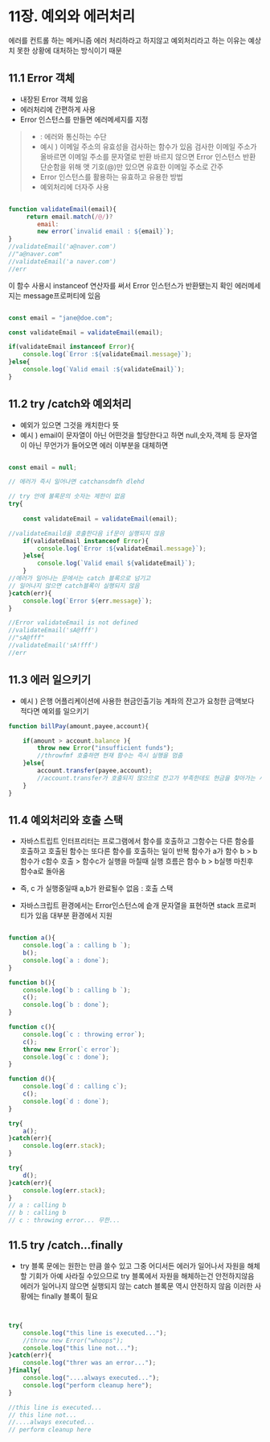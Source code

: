 # 11장. 예외와 에러처리

에러를 컨트롤 하는 메커니즘
에러 처리하라고 하지않고 예외처리라고 하는 이유는 예상치 못한 상황에 대처하는 방식이기 때문



## 11.1 Error 객체

- 내장된 Error 객체 있음
- 에러처리에 간편하게 사용
- Error 인스턴스를 만들면 에러메세지를 지정
> - : 에러와 통신하는 수단 
> - 예시 ) 이메일 주소의 유효성을 검사하는 함수가 있음 
검사한 이메일 주소가 올바르면 이메일 주소를 문자열로 반환
바르지 않으면 Error 인스턴스 반환
단순함을 위해 앳 기호(@)만 있으면 유효한 이메일 주소로 간주
> - Error 인스턴스를 활용하는 유효하고 유용한 방법
> - 예외처리에 더자주 사용



```javascript

function validateEmail(email){
     return email.match(/@/)?
        email: 
        new error(`invalid email : ${email}`);
}
//validateEmail('a@naver.com') 
//"a@naver.com"
//validateEmail('a naver.com')
//err

```

이 함수 사용시 instanceof 연산자를 써서 Error 인스턴스가 반환됐는지 확인 에러메세지는 message프로퍼티에 있음

```javascript

const email = "jane@doe.com";

const validateEmail = validateEmail(email);

if(validateEmail instanceof Error){
    console.log(`Error :${validateEmail.message}`);
}else{
    console.log(`Valid email :${validateEmail}`);
}

```


## 11.2 try /catch와 예외처리

- 예외가 있으면 그것을 캐치한다 뜻
- 예시 ) email이 문자열이 아닌 어떤것을 할당한다고 하면 null,숫자,객체 등 문자열이 아닌 무언가가 들어오면 에러  이부분을 대체하면

```javascript

const email = null;

// 에러가 즉시 일어나면 catchansdmfh dlehd

// try 안에 불록문의 숫자는 제한이 없음 
try{
    
    const validateEmail = validateEmail(email);

//validateEmaild을 호출한다음 if문이 실행되지 않음 
    if(validateEmail instanceof Error){
        console.log(`Error :${validateEmail.message}`);
    }else{
        console.log(`Valid email ${validateEmail}`);
    }
//에러가 일어나는 문에서는 catch 블록으로 넘기고 
// 일어나지 않으면 catch블록이 실행되지 않음
}catch(err){
    console.log(`Error ${err.message}`);
}

//Error validateEmail is not defined
//validateEmail('sA@fff')
//"sA@fff"
//validateEmail('sA!fff')
//err

```

## 11.3 에러 일으키기

- 예시 ) 은행 어플리케이션에 사용한 현금인출기능
계좌의 잔고가 요청한 금액보다 적다면 예외를 일으키기

```javascript
function billPay(amount,payee,account){

    if(amount > account.balance ){
        throw new Error("insufficient funds");
        //throwfmf 호출하면 현재 함수는 즉시 실행을 멈춤
    }else{
        account.transfer(payee,account);
        //account.transfer가 호출되지 않으므로 잔고가 부족한데도 현금을 찾아가는 사고는 발행되지 않음
    }
}

```
## 11.4 예외처리와 호출 스택

- 자바스트립트 인터프리터는 프로그램에서 함수를 호출하고 그함수는 다른 함숭를 호출하고 호출된 함수는 또다른 함수를 호출하는 일이 반복
 함수가 a가 함수 b > b함수가 c함수 호출 > 함수c가 실행을 마칠때 실행 흐름은 함수 b > b실행 마친후 함수a로 돌아옴

- 즉, c 가 실행중일때 a,b가 완료될수 없음 : 호출 스택


- 자바스크립트 환경에서는 Error인스턴스에 슽개 문자열을 표현하면 stack 프로퍼티가 있음  대부분 환경에서 지원


```javascript

function a(){
    console.log(`a : calling b `);
    b();
    console.log(`a : done`);
}

function b(){
    console.log(`b : calling b `);
    c();
    console.log(`b : done`);
}

function c(){
    console.log(`c : throwing error`);
    c();
    throw new Error(`c error`);
    console.log(`c : done`);
}

function d(){
    console.log(`d : calling c`);
    c();
    console.log(`d : done`);
}

try{
    a();
}catch(err){
    console.log(err.stack);
}

try{
    d();
}catch(err){
    console.log(err.stack);
}
// a : calling b 
// b : calling b 
// c : throwing error... 무한...

```

## 11.5 try /catch...finally

- try 블록 문에는 원한는 만큼 쓸수 있고 그중 어디서든 에러가 일어나서 자원을 해체할 기회가 아예 사라질 수있으므로 try 블록에서 자원을 해체하는건 안전하지않음
에러가 일어나지 않으면 실행되지 않는 catch 블록문 역시 안전하지 않음 이러한 사황에는 finally 블록이 필요



```javascript


try{
    console.log("this line is executed...");
    //throw new Error("whoops");
    console.log("this line not...");
}catch(err){
    console.log("threr was an error...");
}finally{
    console.log("....always executed...");
    console.log("perform cleanup here");
}

//this line is executed...
// this line not...
//....always executed...
// perform cleanup here

```